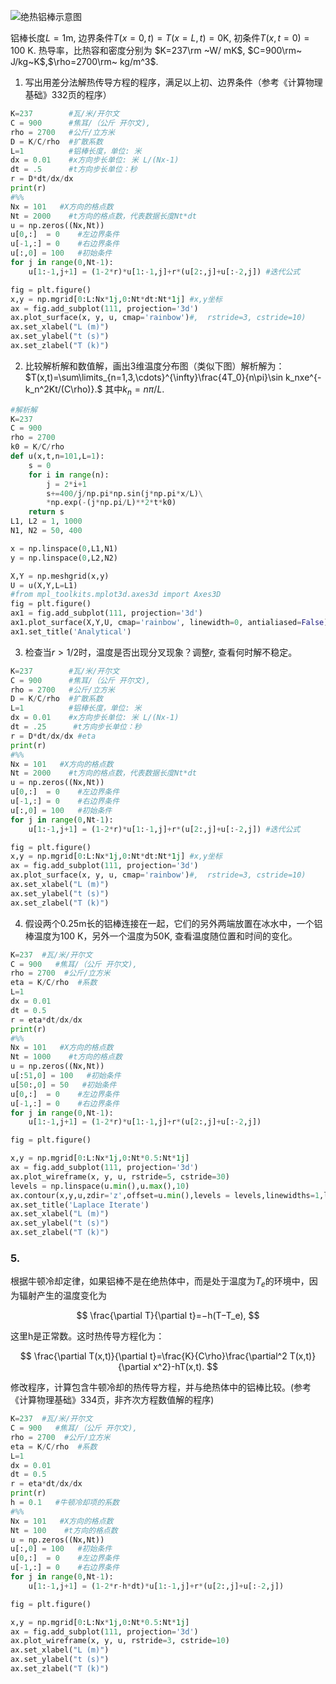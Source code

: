 ![绝热铝棒示意图](绝热铝棒示意图.png)

铝棒长度$L=1$m, 边界条件$T(x=0,t)=T(x=L,t)=0$K, 初条件$T(x,t=0)=100$ K. 热导率，比热容和密度分别为 $K=237\rm ~W/ mK$, $C=900\rm~ J/kg~K$,$\rho=2700\rm~ kg/m^3$.

1. 写出用差分法解热传导方程的程序，满足以上初、边界条件（参考《计算物理基础》332页的程序）

```python
K=237        #瓦/米/开尔文
C = 900      #焦耳/（公斤 开尔文),
rho = 2700   #公斤/立方米
D = K/C/rho  #扩散系数
L=1          #铝棒长度，单位: 米
dx = 0.01    #x方向步长单位: 米 L/(Nx-1)
dt = .5      #t方向步长单位：秒
r = D*dt/dx/dx
print(r) 
#%%
Nx = 101   #X方向的格点数
Nt = 2000    #t方向的格点数，代表数据长度Nt*dt
u = np.zeros((Nx,Nt))
u[0,:]  = 0    #左边界条件
u[-1,:] = 0    #右边界条件
u[:,0] = 100   #初始条件
for j in range(0,Nt-1):
    u[1:-1,j+1] = (1-2*r)*u[1:-1,j]+r*(u[2:,j]+u[:-2,j]) #迭代公式

fig = plt.figure()
x,y = np.mgrid[0:L:Nx*1j,0:Nt*dt:Nt*1j] #x,y坐标
ax = fig.add_subplot(111, projection='3d')
ax.plot_surface(x, y, u, cmap='rainbow')#,  rstride=3, cstride=10)
ax.set_xlabel("L (m)")
ax.set_ylabel("t (s)")
ax.set_zlabel("T (k)")

```

2. 比较解析解和数值解，画出3维温度分布图（类似下图）解析解为：
$T(x,t)=\sum\limits_{n=1,3,\cdots}^{\infty}\frac{4T_0}{n\pi}\sin k_nxe^{-k_n^2Kt/(C\rho)}.$
其中$k_n=n\pi/L$.

```python
#解析解
K=237
C = 900
rho = 2700
k0 = K/C/rho
def u(x,t,n=101,L=1):
    s = 0
    for i in range(n):
        j = 2*i+1
        s+=400/j/np.pi*np.sin(j*np.pi*x/L)\
        *np.exp(-(j*np.pi/L)**2*t*k0)
    return s
L1, L2 = 1, 1000
N1, N2 = 50, 400

x = np.linspace(0,L1,N1)
y = np.linspace(0,L2,N2)

X,Y = np.meshgrid(x,y)
U = u(X,Y,L=L1)
#from mpl_toolkits.mplot3d.axes3d import Axes3D     
fig = plt.figure()
ax1 = fig.add_subplot(111, projection='3d')
ax1.plot_surface(X,Y,U, cmap='rainbow', linewidth=0, antialiased=False) 
ax1.set_title('Analytical')  
```

3. 检查当$r>1/2$时，温度是否出现分叉现象？调整$r$, 查看何时解不稳定。
```python
K=237        #瓦/米/开尔文
C = 900      #焦耳/（公斤 开尔文),
rho = 2700   #公斤/立方米
D = K/C/rho  #扩散系数
L=1          #铝棒长度，单位: 米
dx = 0.01    #x方向步长单位: 米 L/(Nx-1)
dt = .25      #t方向步长单位：秒
r = D*dt/dx/dx #eta
print(r) 
#%%
Nx = 101   #X方向的格点数
Nt = 2000    #t方向的格点数，代表数据长度Nt*dt
u = np.zeros((Nx,Nt))
u[0,:]  = 0    #左边界条件
u[-1,:] = 0    #右边界条件
u[:,0] = 100   #初始条件
for j in range(0,Nt-1):
    u[1:-1,j+1] = (1-2*r)*u[1:-1,j]+r*(u[2:,j]+u[:-2,j]) #迭代公式

fig = plt.figure()
x,y = np.mgrid[0:L:Nx*1j,0:Nt*dt:Nt*1j] #x,y坐标
ax = fig.add_subplot(111, projection='3d')
ax.plot_surface(x, y, u, cmap='rainbow')#,  rstride=3, cstride=10)
ax.set_xlabel("L (m)")
ax.set_ylabel("t (s)")
ax.set_zlabel("T (k)")
```


4. 假设两个0.25m长的铝棒连接在一起，它们的另外两端放置在冰水中，一个铝棒温度为100 K，另外一个温度为50K, 查看温度随位置和时间的变化。

```python
K=237  #瓦/米/开尔文
C = 900   #焦耳/（公斤 开尔文),
rho = 2700  #公斤/立方米
eta = K/C/rho  #系数
L=1
dx = 0.01
dt = 0.5
r = eta*dt/dx/dx
print(r)
#%%
Nx = 101   #X方向的格点数
Nt = 1000    #t方向的格点数
u = np.zeros((Nx,Nt))
u[:51,0] = 100   #初始条件
u[50:,0] = 50   #初始条件
u[0,:]  = 0    #左边界条件
u[-1,:] = 0    #右边界条件
for j in range(0,Nt-1):
    u[1:-1,j+1] = (1-2*r)*u[1:-1,j]+r*(u[2:,j]+u[:-2,j])

fig = plt.figure()

x,y = np.mgrid[0:L:Nx*1j,0:Nt*0.5:Nt*1j]
ax = fig.add_subplot(111, projection='3d')
ax.plot_wireframe(x, y, u, rstride=5, cstride=30)
levels = np.linspace(u.min(),u.max(),10)
ax.contour(x,y,u,zdir='z',offset=u.min(),levels = levels,linewidths=1,linestyles='dashed')
ax.set_title('Laplace Iterate')
ax.set_xlabel("L (m)")
ax.set_ylabel("t (s)")
ax.set_zlabel("T (k)")
```

### 5.

根据牛顿冷却定律，如果铝棒不是在绝热体中，而是处于温度为$T_e$的环境中，因为辐射产生的温度变化为

$$
\frac{\partial T}{\partial t}=−h(T−T_e),
$$

这里h是正常数。这时热传导方程化为：

$$
\frac{\partial T(x,t)}{\partial t}=\frac{K}{C\rho}\frac{\partial^2 T(x,t)}{\partial x^2}-hT(x,t).
$$

修改程序，计算包含牛顿冷却的热传导方程，并与绝热体中的铝棒比较。(参考《计算物理基础》334页，非齐次方程数值解的程序)

```python
K=237  #瓦/米/开尔文
C = 900   #焦耳/（公斤 开尔文),
rho = 2700  #公斤/立方米
eta = K/C/rho  #系数
L=1
dx = 0.01
dt = 0.5
r = eta*dt/dx/dx
print(r)
h = 0.1   #牛顿冷却项的系数
#%%
Nx = 101   #X方向的格点数
Nt = 100    #t方向的格点数
u = np.zeros((Nx,Nt))
u[:,0] = 100   #初始条件
u[0,:]  = 0    #左边界条件
u[-1,:] = 0    #右边界条件
for j in range(0,Nt-1):
    u[1:-1,j+1] = (1-2*r-h*dt)*u[1:-1,j]+r*(u[2:,j]+u[:-2,j])

fig = plt.figure()

x,y = np.mgrid[0:L:Nx*1j,0:Nt*0.5:Nt*1j]
ax = fig.add_subplot(111, projection='3d')
ax.plot_wireframe(x, y, u, rstride=3, cstride=10)
ax.set_xlabel("L (m)")
ax.set_ylabel("t (s)")
ax.set_zlabel("T (k)")
```